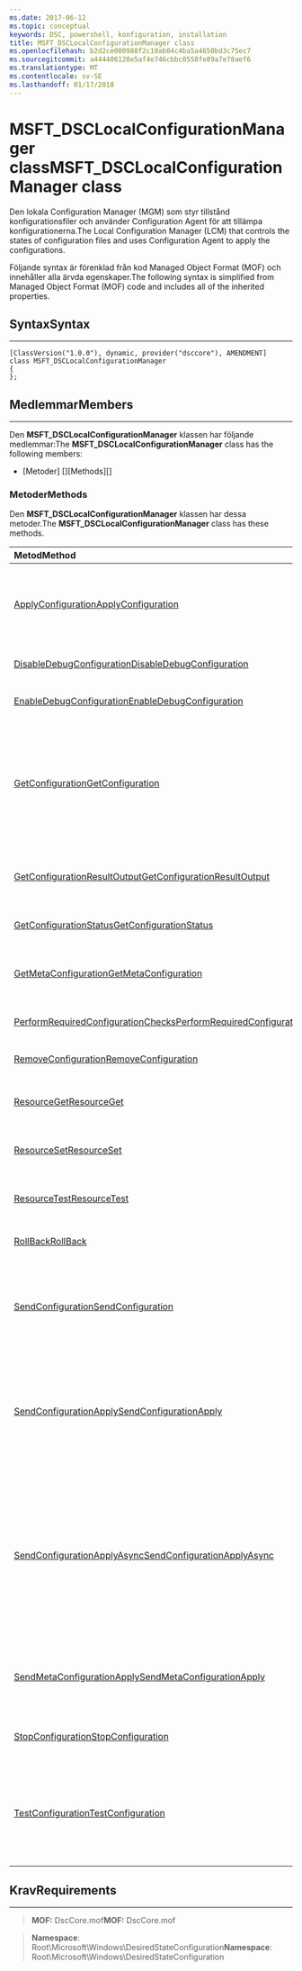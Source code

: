 ```yaml
---
ms.date: 2017-06-12
ms.topic: conceptual
keywords: DSC, powershell, konfiguration, installation
title: MSFT_DSCLocalConfigurationManager class
ms.openlocfilehash: b2d2ce000988f2c10ab04c4ba5a4650bd3c75ec7
ms.sourcegitcommit: a444406120e5af4e746cbbc0558fe89a7e78aef6
ms.translationtype: MT
ms.contentlocale: sv-SE
ms.lasthandoff: 01/17/2018
---
```

# <a name="msftdsclocalconfigurationmanager-class"></a><span data-ttu-id="79507-103">MSFT_DSCLocalConfigurationManager class</span><span class="sxs-lookup"><span data-stu-id="79507-103">MSFT_DSCLocalConfigurationManager class</span></span>

<span data-ttu-id="79507-104">Den lokala Configuration Manager (MGM) som styr tillstånd konfigurationsfiler och använder Configuration Agent för att tillämpa konfigurationerna.</span><span class="sxs-lookup"><span data-stu-id="79507-104">The Local Configuration Manager (LCM) that controls the states of configuration files and uses Configuration Agent to apply the configurations.</span></span>

<span data-ttu-id="79507-105">Följande syntax är förenklad från kod Managed Object Format (MOF) och innehåller alla ärvda egenskaper.</span><span class="sxs-lookup"><span data-stu-id="79507-105">The following syntax is simplified from Managed Object Format (MOF) code and includes all of the inherited properties.</span></span>

## <a name="syntax"></a><span data-ttu-id="79507-106">Syntax</span><span class="sxs-lookup"><span data-stu-id="79507-106">Syntax</span></span>
------

``` syntax
[ClassVersion("1.0.0"), dynamic, provider("dsccore"), AMENDMENT]
class MSFT_DSCLocalConfigurationManager
{
};
```

## <a name="members"></a><span data-ttu-id="79507-107">Medlemmar</span><span class="sxs-lookup"><span data-stu-id="79507-107">Members</span></span>
-------

<span data-ttu-id="79507-108">Den **MSFT_DSCLocalConfigurationManager** klassen har följande medlemmar:</span><span class="sxs-lookup"><span data-stu-id="79507-108">The **MSFT_DSCLocalConfigurationManager** class has the following members:</span></span>

-   <span data-ttu-id="79507-109">[Metoder] []</span><span class="sxs-lookup"><span data-stu-id="79507-109">[Methods][]</span></span>

### <a name="methods"></a><span data-ttu-id="79507-110">Metoder</span><span class="sxs-lookup"><span data-stu-id="79507-110">Methods</span></span>

<span data-ttu-id="79507-111">Den **MSFT_DSCLocalConfigurationManager** klassen har dessa metoder.</span><span class="sxs-lookup"><span data-stu-id="79507-111">The **MSFT_DSCLocalConfigurationManager** class has these methods.</span></span>

|<span data-ttu-id="79507-112">Metod</span><span class="sxs-lookup"><span data-stu-id="79507-112">Method</span></span> |<span data-ttu-id="79507-113">Beskrivning</span><span class="sxs-lookup"><span data-stu-id="79507-113">Description</span></span> |
|:--- |:---|
| [<span data-ttu-id="79507-114">ApplyConfiguration</span><span class="sxs-lookup"><span data-stu-id="79507-114">ApplyConfiguration</span></span>](msft-dsclocalconfigurationmanager-applyconfiguration.md)| <span data-ttu-id="79507-115">Använder Configuration Agent för att använda den konfiguration som är i vänteläge.</span><span class="sxs-lookup"><span data-stu-id="79507-115">Uses the Configuration Agent to apply the configuration that is pending.</span></span>| 
| [<span data-ttu-id="79507-116">DisableDebugConfiguration</span><span class="sxs-lookup"><span data-stu-id="79507-116">DisableDebugConfiguration</span></span>](msft-dsclocalconfigurationmanager-disabledebugconfiguration.md)| <span data-ttu-id="79507-117">Inaktiverar felsökning av DSC-resurs.</span><span class="sxs-lookup"><span data-stu-id="79507-117">Disables DSC resource debugging.</span></span>| 
| [<span data-ttu-id="79507-118">EnableDebugConfiguration</span><span class="sxs-lookup"><span data-stu-id="79507-118">EnableDebugConfiguration</span></span>](msft-dsclocalconfigurationmanager-enabledebugconfiguration.md)| <span data-ttu-id="79507-119">Aktiverar felsökning av DSC-resurs.</span><span class="sxs-lookup"><span data-stu-id="79507-119">Enables DSC resource debugging.</span></span>| 
| [<span data-ttu-id="79507-120">GetConfiguration</span><span class="sxs-lookup"><span data-stu-id="79507-120">GetConfiguration</span></span>](msft-dsclocalconfigurationmanager-getconfiguration.md)| <span data-ttu-id="79507-121">Skickar konfiguration dokumentet till hanterade noder och använder den **hämta** metod för att tillämpa konfigurationen Configuration Agent.</span><span class="sxs-lookup"><span data-stu-id="79507-121">Sends the configuration document to the managed node and uses the **Get** method of the Configuration Agent to apply the configuration.</span></span>| 
| [<span data-ttu-id="79507-122">GetConfigurationResultOutput</span><span class="sxs-lookup"><span data-stu-id="79507-122">GetConfigurationResultOutput</span></span>](msft-dsclocalconfigurationmanager-getconfigurationresultoutput.md)| <span data-ttu-id="79507-123">Hämtar Configuration Agent utdata som är relaterade till ett visst jobb.</span><span class="sxs-lookup"><span data-stu-id="79507-123">Gets the Configuration Agent output relating to a specific job.</span></span>| 
| [<span data-ttu-id="79507-124">GetConfigurationStatus</span><span class="sxs-lookup"><span data-stu-id="79507-124">GetConfigurationStatus</span></span>](msft-dsclocalconfigurationmanager-getconfigurationstatus.md)| <span data-ttu-id="79507-125">Hämta statushistorik konfiguration.</span><span class="sxs-lookup"><span data-stu-id="79507-125">Get the configuration status history.</span></span>| 
| [<span data-ttu-id="79507-126">GetMetaConfiguration</span><span class="sxs-lookup"><span data-stu-id="79507-126">GetMetaConfiguration</span></span>](msft-dsclocalconfigurationmanager-getmetaconfiguration.md)| <span data-ttu-id="79507-127">Hämtar MGM inställningarna som används för att styra Configuration Agent.</span><span class="sxs-lookup"><span data-stu-id="79507-127">Gets the LCM settings that are used to control Configuration Agent.</span></span>| 
| [<span data-ttu-id="79507-128">PerformRequiredConfigurationChecks</span><span class="sxs-lookup"><span data-stu-id="79507-128">PerformRequiredConfigurationChecks</span></span>](msft-dsclocalconfigurationmanager-performrequiredconfigurationchecks.md)| <span data-ttu-id="79507-129">Startar en konsekvenskontroll.</span><span class="sxs-lookup"><span data-stu-id="79507-129">Starts the consistency check.</span></span>| 
| [<span data-ttu-id="79507-130">RemoveConfiguration</span><span class="sxs-lookup"><span data-stu-id="79507-130">RemoveConfiguration</span></span>](msft-dsclocalconfigurationmanager-removeconfiguration.md)| <span data-ttu-id="79507-131">Tar bort konfigurationsfilerna.</span><span class="sxs-lookup"><span data-stu-id="79507-131">Removes the configuration files.</span></span>| 
| [<span data-ttu-id="79507-132">ResourceGet</span><span class="sxs-lookup"><span data-stu-id="79507-132">ResourceGet</span></span>](msft-dsclocalconfigurationmanager-resourceget.md)| <span data-ttu-id="79507-133">Direkt anropar den **hämta** metoden för en DSC-resurs.</span><span class="sxs-lookup"><span data-stu-id="79507-133">Directly calls the **Get** method of a DSC resource.</span></span>| 
| [<span data-ttu-id="79507-134">ResourceSet</span><span class="sxs-lookup"><span data-stu-id="79507-134">ResourceSet</span></span>](msft-dsclocalconfigurationmanager-resourceset.md)| <span data-ttu-id="79507-135">Direkt anropar den **ange** metoden för en DSC-resurs.</span><span class="sxs-lookup"><span data-stu-id="79507-135">Directly calls the **Set** method of a DSC resource.</span></span>| 
| [<span data-ttu-id="79507-136">ResourceTest</span><span class="sxs-lookup"><span data-stu-id="79507-136">ResourceTest</span></span>](msft-dsclocalconfigurationmanager-resourcetest.md)| <span data-ttu-id="79507-137">Direkt anropar den **Test** metoden för en DSC-resurs.</span><span class="sxs-lookup"><span data-stu-id="79507-137">Directly calls the **Test** method of a DSC resource.</span></span>| 
| [<span data-ttu-id="79507-138">RollBack</span><span class="sxs-lookup"><span data-stu-id="79507-138">RollBack</span></span>](msft-dsclocalconfigurationmanager-rollback.md)| <span data-ttu-id="79507-139">Samlar tillbaka till en tidigare konfiguration.</span><span class="sxs-lookup"><span data-stu-id="79507-139">Rolls back to a previous configuration.</span></span>| 
| [<span data-ttu-id="79507-140">SendConfiguration</span><span class="sxs-lookup"><span data-stu-id="79507-140">SendConfiguration</span></span>](msft-dsclocalconfigurationmanager-sendconfiguration.md)| <span data-ttu-id="79507-141">Skickar konfiguration dokumentet till noden hanterade och sparar den som en väntande ändring.</span><span class="sxs-lookup"><span data-stu-id="79507-141">Sends the configuration document to the managed node and saves it as a pending change.</span></span>| 
| [<span data-ttu-id="79507-142">SendConfigurationApply</span><span class="sxs-lookup"><span data-stu-id="79507-142">SendConfigurationApply</span></span>](msft-dsclocalconfigurationmanager-sendconfigurationapply.md)| <span data-ttu-id="79507-143">Skickar konfiguration dokumentet till noden hanterade används Configuration Agent för att tillämpa konfigurationen.</span><span class="sxs-lookup"><span data-stu-id="79507-143">Sends the configuration document to the managed node and uses the Configuration Agent to apply the configuration.</span></span>| 
| [<span data-ttu-id="79507-144">SendConfigurationApplyAsync</span><span class="sxs-lookup"><span data-stu-id="79507-144">SendConfigurationApplyAsync</span></span>](msft-dsclocalconfigurationmanager-sendconfigurationapplyasync.md)| <span data-ttu-id="79507-145">Skicka konfiguration dokumentet till hanterade noder och börja använda Configuration Agent för att tillämpa konfigurationen.</span><span class="sxs-lookup"><span data-stu-id="79507-145">Send the configuration document to the managed node and start using the Configuration Agent to apply the configuration.</span></span> <span data-ttu-id="79507-146">Använd GetConfigurationResultOutput för att hämta resultatet utdata.</span><span class="sxs-lookup"><span data-stu-id="79507-146">Use GetConfigurationResultOutput to retrieve result output.</span></span>| 
| [<span data-ttu-id="79507-147">SendMetaConfigurationApply</span><span class="sxs-lookup"><span data-stu-id="79507-147">SendMetaConfigurationApply</span></span>](msft-dsclocalconfigurationmanager-sendmetaconfigurationapply.md)| <span data-ttu-id="79507-148">Anger MGM inställningarna som används för att styra Configuration Agent.</span><span class="sxs-lookup"><span data-stu-id="79507-148">Sets the LCM settings that are used to control the Configuration Agent.</span></span>| 
| [<span data-ttu-id="79507-149">StopConfiguration</span><span class="sxs-lookup"><span data-stu-id="79507-149">StopConfiguration</span></span>](msft-dsclocalconfigurationmanager-stopconfiguration.md)| <span data-ttu-id="79507-150">Stoppar den konfiguration som pågår.</span><span class="sxs-lookup"><span data-stu-id="79507-150">Stops the configuration that is in progress.</span></span>| 
| [<span data-ttu-id="79507-151">TestConfiguration</span><span class="sxs-lookup"><span data-stu-id="79507-151">TestConfiguration</span></span>](msft-dsclocalconfigurationmanager-testconfiguration.md)| <span data-ttu-id="79507-152">Skickar konfiguration dokumentet till hanterade noder och verifierar den aktuella konfigurationen mot dokumentet.</span><span class="sxs-lookup"><span data-stu-id="79507-152">Sends the configuration document to the managed node and verifies the current configuration against the document.</span></span>| 



 

## <a name="requirements"></a><span data-ttu-id="79507-153">Krav</span><span class="sxs-lookup"><span data-stu-id="79507-153">Requirements</span></span>
------------
><span data-ttu-id="79507-154">**MOF:** DscCore.mof</span><span class="sxs-lookup"><span data-stu-id="79507-154">**MOF:** DscCore.mof</span></span>

><span data-ttu-id="79507-155">**Namespace**: Root\Microsoft\Windows\DesiredStateConfiguration</span><span class="sxs-lookup"><span data-stu-id="79507-155">**Namespace**: Root\Microsoft\Windows\DesiredStateConfiguration</span></span>



 

 



